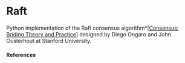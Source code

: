 # Raft

Python implementation of the Raft consensus algorithm^[[Consensus: Briding Theory and Practice](https://raw.githubusercontent.com/ongardie/dissertation/master/book.pdf)] designed by Diego Ongaro and John Ousterhout at Stanford University.

#### References
